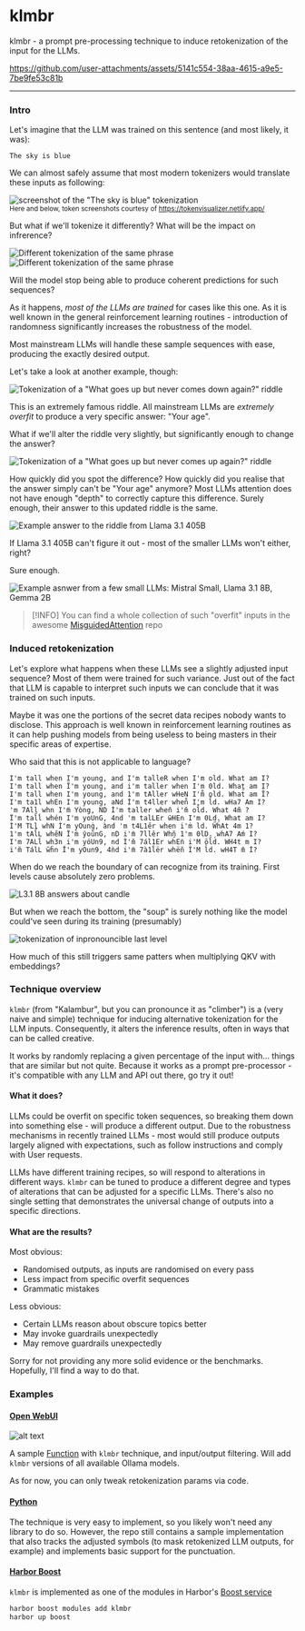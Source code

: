 # klmbr

klmbr - a prompt pre-processing technique to induce retokenization of the input for the LLMs.

https://github.com/user-attachments/assets/5141c554-38aa-4615-a9e5-7be9fe53c81b

---

### Intro

Let's imagine that the LLM was trained on this sentence (and most likely, it was):

```text
The sky is blue
```

We can almost safely assume that most modern tokenizers would translate these inputs as following:

![screenshot of the "The sky is blue" tokenization](./assets/sky-tokens.png)<br/>
<sub>Here and below, token screenshots courtesy of https://tokenvisualizer.netlify.app/</sub>

But what if we'll tokenize it differently? What will be the impact on infrerence?

![Different tokenization of the same phrase](./assets/sky-tokens2.png)
![Different tokenization of the same phrase](./assets/sky-tokens3.png)

Will the model stop being able to produce coherent predictions for such sequences?

As it happens, _most of the LLMs are trained_ for cases like this one. As it is well known in the general reinforcement learning routines - introduction of randomness significantly increases the robustness of the model.

Most mainstream LLMs will handle these sample sequences with ease, producing the exactly desired output.

Let's take a look at another example, though:

![Tokenization of a "What goes up but never comes down again?" riddle](./assets/riddle-tokens.png)

This is an extremely famous riddle. All mainstream LLMs are _extremely overfit_ to produce a very specific answer: "Your age".

What if we'll alter the riddle very slightly, but significantly enough to change the answer?

![Tokenization of a "What goes up but never comes up again?" riddle](./assets/riddle-tokens2.png)

How quickly did you spot the difference? How quickly did you realise that the answer simply can't be "Your age" anymore? Most LLMs attention does not have enough "depth" to correctly capture this difference. Surely enough, their answer to this updated riddle is the same.

![Example answer to the riddle from Llama 3.1 405B](./assets/riddle-405B.png)

If Llama 3.1 405B can't figure it out - most of the smaller LLMs won't either, right?

Sure enough.

![Example asnwer from a few small LLMs: Mistral Small, Llama 3.1 8B, Gemma 2B](./assets/riddle-small-llms.png)

> [!INFO]
> You can find a whole collection of such "overfit" inputs in the awesome [MisguidedAttention](https://github.com/cpldcpu/MisguidedAttention) repo

### Induced retokenization

Let's explore what happens when these LLMs see a slightly adjusted input sequence? Most of them were trained for such variance. Just out of the fact that LLM is capable to interpret such inputs we can conclude that it was trained on such inputs. 

Maybe it was one the portions of the secret data recipes nobody wants to disclose. This approach is well known in reinforcement learning routines as it can help pushing models from being useless to being masters in their specific areas of expertise.

Who said that this is not applicable to language?

```l33tspeak
I'm tall when I'm young, and I'm talleR when I'm old. What́ am I?
I'm tall when Ĩ'm young, and i'm taller when I'm 0ld. What am I?
I'm tall when I'm young, and 1'm tAller wHeN I'm̊ old. What̋ am Ĩ?
I'm ta1l whEn I'm young, aNd İ'm t4ller when̊ I'm l̊d. wHa7 Am I?
'm 7All whn I'm̈ Yòng, ND İ'm taller when̄ i'm̆ ol̊d. What 4m̃ ?
Ï'm tal̃l̇ whén I'm yoUnG, 4nd 'm talLEr w̄HEn I'm 0Ld. What am I?
Ì'M TLl whN Í'm yOunġ, ànd 'm t4L1e̋r when i'ṁ ld. W̋h́At 4m 1?
1'm tAl̊L whe̋N Ï'm̀ ŷoũnG, nD i'm̈ 7llêr Whn̆ 1'm 0lD. whA7 Aḿ I?
I'm 7ALl̇ wh3n i'm yóUn9, nd Ì'm̆ 7ál1Er wh́En̈ i'M ōl̆d́. WH4t m I?
i'm̆ TálL w̃ḧn Ī'm yOun9, 4ǹd i'm̈ 7à1l̈ër whën̆ Î'M l̀d. wH4T m̄ İ?
```

When do we reach the boundary of can recognize from its training. First levels cause absolutely zero problems.

![L3.1 8B answers about candle](./assets/l38b-candle.png)

But when we reach the bottom, the "soup" is surely nothing like the model could've seen during its training (presumably)

![tokenization of inpronouncible last level](./assets/c4ndl3.png)

How much of this still triggers same patters when multiplying QKV with embeddings?


### Technique overview

`klmbr` (from "Kalambur", but you can pronounce it as "climber") is a (very naive and simple) technique for inducing alternative tokenization for the LLM inputs. Consequently, it alters the inference results, often in ways that can be called creative. 

It works by randomly replacing a given percentage of the input with... things that are similar but not quite. Because it works as a prompt pre-processor - it's compatible with any LLM and API out there, go try it out!

#### What it does?

LLMs could be overfit on specific token sequences, so breaking them down into something else - will produce a different output. Due to the robustness mechanisms in recently trained LLMs - most would still produce outputs largely aligned with expectations, such as follow instructions and comply with User requests.

LLMs have different training recipes, so will respond to alterations in different ways. `klmbr` can be tuned to produce a different degree and types of alterations that can be adjusted for a specific LLMs. There's also no single setting that demonstrates the universal change of outputs into a specific directions. 

#### What are the results?

Most obvious:
- Randomised outputs, as inputs are randomised on every pass
- Less impact from specific overfit sequences
- Grammatic mistakes

Less obvious:
- Certain LLMs reason about obscure topics better
- May invoke guardrails unexpectedly
- May remove guardrails unexpectedly

Sorry for not providing any more solid evidence or the benchmarks. Hopefully, I'll find a way to do that.

### Examples

#### [Open WebUI](./examples/klmbr-webui.py)

![alt text](./assets/klmbr-webui.png)

A sample [Function](https://docs.openwebui.com/tutorial/functions#what-are-functions) with `klmbr` technique, and input/output filtering. Will add `klmbr` versions of all available Ollama models. 

As for now, you can only tweak retokenization params via code.

#### [Python](./klmbr/main.py)

The technique is very easy to implement, so you likely won't need any library to do so. However, the repo still contains a sample implementation that also tracks the adjusted symbols (to mask retokenized LLM outputs, for example) and implements basic support for the punctuation.

#### [Harbor Boost](https://github.com/av/harbor/wiki/5.2.-Harbor-Boost#klmbr---boost-llm-creativity)

`klmbr` is implemented as one of the modules in Harbor's [Boost service](https://github.com/av/harbor/wiki/5.2.-Harbor-Boost)

```bash
harbor boost modules add klmbr
harbor up boost
```
